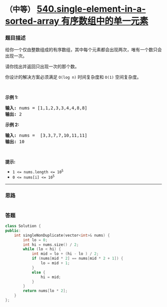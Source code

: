 # `（中等）` [540.single-element-in-a-sorted-array 有序数组中的单一元素](https://leetcode-cn.com/problems/single-element-in-a-sorted-array/)

### 题目描述
<p>给你一个仅由整数组成的有序数组，其中每个元素都会出现两次，唯有一个数只会出现一次。</p>

<p>请你找出并返回只出现一次的那个数。</p>

<p>你设计的解决方案必须满足 <code>O(log n)</code> 时间复杂度和 <code>O(1)</code> 空间复杂度。</p>

<p>&nbsp;</p>

<p><strong>示例 1:</strong></p>

<pre><strong>输入:</strong> nums = [1,1,2,3,3,4,4,8,8]
<strong>输出:</strong> 2
</pre>

<p><strong>示例 2:</strong></p>

<pre><strong>输入:</strong> nums =  [3,3,7,7,10,11,11]
<strong>输出:</strong> 10
</pre>

<p>&nbsp;</p>

<p></p>

<p><strong>提示:</strong></p>

<ul>
	<li><code>1 &lt;= nums.length &lt;= 10<sup>5</sup></code></li>
	<li><code>0 &lt;= nums[i]&nbsp;&lt;= 10<sup>5</sup></code></li>
</ul>


---
### 思路
```
```



### 答题
``` C++
class Solution {
public:
    int singleNonDuplicate(vector<int>& nums) {
        int lo = 0;
        int hi = nums.size() / 2;
        while (lo < hi) {
            int mid = lo + (hi - lo ) / 2;
            if (nums[mid * 2] == nums[mid * 2 + 1]) {
                lo = mid + 1;
            }
            else {
                hi = mid;
            }
        }
        return nums[lo * 2];
    }
};
```




